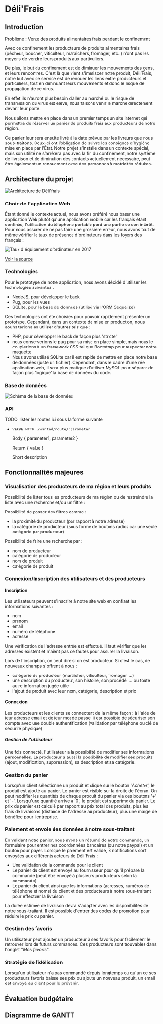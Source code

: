 # Déli'Frais

## Introduction

Problème : Vente des produits alimentaires frais pendant le confinement

Avec ce confinement les producteurs de produits alimentaires frais (pêcheur, boucher, viticulteur, maraîchers, fromager, etc..) n'ont pas les moyens de vendre leurs produits aux particuliers. 

De plus, le but du confinement est de diminuer les mouvements des gens, et leurs rencontres.
C'est là que vient s'immiscer notre produit, Déli’Frais, notre but avec ce service est de renouer les liens entre producteurs et particuliers, tout en diminuant leurs mouvements et donc le risque de propagation de ce virus.

En effet ils n’auront plus besoin d’aller au marché ou le risque de transmission du virus est élevé, nous faisons venir le marché directement devant leur porte.

Nous allons mettre en place dans un premier temps un site internet qui permettra de réserver un panier de produits frais aux producteurs de notre région.

Ce panier leur sera ensuite livré à la date prévue par les livreurs que nous sous-traitons.
Ceux-ci ont l’obligation de suivre les consignes d’hygiène mise en place par l’État.
Notre projet s’installe dans un contexte spécial, mais son utilité ne s’arrêtera pas avec la fin du confinement, notre système de livraison et de diminution des contacts actuellement nécessaire, peut être également un renouement avec des personnes à motricités réduites. 

## Architecture du projet
![Architecture de Déli'frais](./images/documentation/architecture.png)

### Choix de l'application Web
Étant donné le contexte actuel, nous avons préféré nous baser une application Web plutôt qu'une application mobile car les français étant confinés, l'utilisation
du téléphone portable perd une partie de son intérêt.
Pour nous assurer de ne pas faire une grossière erreur, nous avons tout de même vérifier le taux de présence d'ordinateurs dans les foyers des français :

![Taux d'équipement d'ordinateur en 2017](./images/documentation/insee-equipement.png)

[Voir la source](https://www.insee.fr/fr/statistiques/3676680?sommaire=3696937#tableau-figure1)

### Technologies
Pour le prototype de notre application, nous avons décidé d'utiliser les technologies suivantes :
- NodeJS, pour développer le back
- Pug, pour les vues
- SQLite, pour la base de données (utilisé via l'ORM Sequelize)

Ces technologies ont été choisies pour pouvoir rapidement présenter un prototype.
Cependant, dans un contexte de mise en production, nous souhaiterions en utiliser d'autres tels que :
- PHP, pour développer le back de façon plus 'stricte'
- nous conserverions le pug pour sa mise en place simple, mais nous le couplerions à un framework CSS tel que Bootstrap pour respecter notre maquette
- Nous avons utilisé SQLite car il est rapide de mettre en place notre base de données (juste un fichier). 
    Cependant, dans le cadre d'une réel application web, il sera plus pratique d'utiliser MySQL pour séparer de façon plus 'logique' la base de données du code.

### Base de données
![Schéma de la base de données](./images/documentation/database.png)

### API
TODO: lister les routes ici sous la forme suivante

- `VERBE HTTP` : `/wanted/route/:parameter`

    Body { parameter1, parameter2 }
    
    Return { value }
    
    Short description

## Fonctionnalités majeures
### Visualisation des producteurs de ma région et leurs produits
Possibilité de lister tous les producteurs de ma région ou de restreindre la liste avec une recherche et/ou un filtre :

Possibilité de passer des filtres comme :
- la proximité du producteur (par rapport à notre adresse)
- la catégorie de producteur (sous forme de boutons radios car une seule catégorie par producteur)

Possibilité de faire une recherche par :
- nom de producteur
- catégorie de producteur
- nom de produit
- catégorie de produit

### Connexion/Inscription des utilisateurs et des producteurs
#### Inscription
Les utilisateurs peuvent s'inscrire à notre site web en confiant les informations suivantes : 
- nom
- prenom
- email
- numéro de téléphone
- adresse

Une vérification de l'adresse entrée est effectué. Il faut vérifier que les adresses existent et n'aient pas de fautes pour assurer la livraison.

Lors de l'inscription, on peut dire si on est producteur. 
Si c'est le cas, de nouveaux champs s'offrent à nous :
- catégorie du producteur (maraîcher, viticulteur, fromager, ...)
- une description du producteur, son histoire, son procédé, ... ou toute autre information jugée utile
- l'ajout de produit avec leur nom, catégorie, description et prix

#### Connexion
Les producteurs et les clients se connectent de la même façon : à l'aide de leur adresse email et de leur mot de passe.
Il est possible de sécuriser son compte avec une double authentification (validation par téléphone ou clé de sécurité physique)

##### Gestion de l'utilisateur
Une fois connecté, l'utilisateur a la possibilité de modifier ses informations personnelles. 
Le producteur a aussi la possibilité de modifier ses produits (ajout, modification, suppression), sa description et sa catégorie.

### Gestion du panier
Lorsqu'un client sélectionne un produit et clique sur le bouton '_Acheter_', le produit est ajouté au panier.
Le panier est visible sur la droite de l'écran. On peut modifier les quantités de chaque produit du panier via des boutons '+' et '-'.
Lorsqu'une quantité arrive à '0', le produit est supprimé du panier.
Le prix du panier est calculé par rapport au prix total des produits, plus les frais de livraisons (distance de l'adresse au producteur), plus une marge de bénéfice pour l'entreprise.

### Paiement et envoie des données à notre sous-traitant
En validant notre panier, nous avons un résumé de notre commande, un formulaire pour entrer nos coordonnées bancaires (ou notre paypal) et un bouton pour payer.
Lorsque le paiement est validé, 3 notifications sont envoyées aux différents acteurs de Déli'Frais :
- Une validation de la commande pour le client
- Le panier du client est envoyé au fournisseur pour qu'il prépare la commande (peut être envoyé à plusieurs producteurs selon la commande)
- Le panier du client ainsi que les informations (adresses, numéros de téléphone et noms) du client et des producteurs à notre sous-traitant pour effectuer la livraison

La durée estimée de livraison devra s'adapter avec les disponibilités de notre sous-traitant.
Il est possible d'entrer des codes de promotion pour réduire le prix du panier.

### Gestion des favoris
Un utilisateur peut ajouter un producteur à ses favoris pour facilement le retrouver lors de futurs commandes.
Ces producteurs sont trouvables dans l'onglet "_Mes favoris_".

### Stratégie de fidélisation
Lorsqu'un utilisateur n'a pas commandé depuis longtemps ou qu'un de ses producteurs favoris baisse ses prix ou ajoute un nouveau produit, un email est envoyé au client pour le prévenir.

## Évaluation budgétaire

## Diagramme de GANTT

